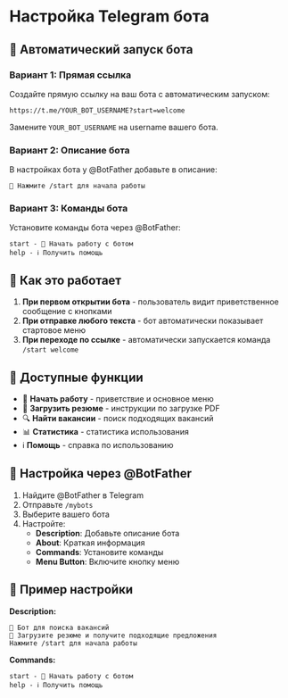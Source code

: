 # Настройка Telegram бота

## 🚀 Автоматический запуск бота

### Вариант 1: Прямая ссылка
Создайте прямую ссылку на ваш бота с автоматическим запуском:
```
https://t.me/YOUR_BOT_USERNAME?start=welcome
```

Замените `YOUR_BOT_USERNAME` на username вашего бота.

### Вариант 2: Описание бота
В настройках бота у @BotFather добавьте в описание:
```
🚀 Нажмите /start для начала работы
```

### Вариант 3: Команды бота
Установите команды бота через @BotFather:
```
start - 🚀 Начать работу с ботом
help - ℹ️ Получить помощь
```

## 📱 Как это работает

1. **При первом открытии бота** - пользователь видит приветственное сообщение с кнопками
2. **При отправке любого текста** - бот автоматически показывает стартовое меню
3. **При переходе по ссылке** - автоматически запускается команда `/start welcome`

## 🎯 Доступные функции

- 🚀 **Начать работу** - приветствие и основное меню
- 📄 **Загрузить резюме** - инструкции по загрузке PDF
- 🔍 **Найти вакансии** - поиск подходящих вакансий
- 📊 **Статистика** - статистика использования
- ℹ️ **Помощь** - справка по использованию

## 🔧 Настройка через @BotFather

1. Найдите @BotFather в Telegram
2. Отправьте `/mybots`
3. Выберите вашего бота
4. Настройте:
   - **Description**: Добавьте описание бота
   - **About**: Краткая информация
   - **Commands**: Установите команды
   - **Menu Button**: Включите кнопку меню

## 📝 Пример настройки

**Description:**
```
🚀 Бот для поиска вакансий
📄 Загрузите резюме и получите подходящие предложения
Нажмите /start для начала работы
```

**Commands:**
```
start - 🚀 Начать работу с ботом
help - ℹ️ Получить помощь
``` 